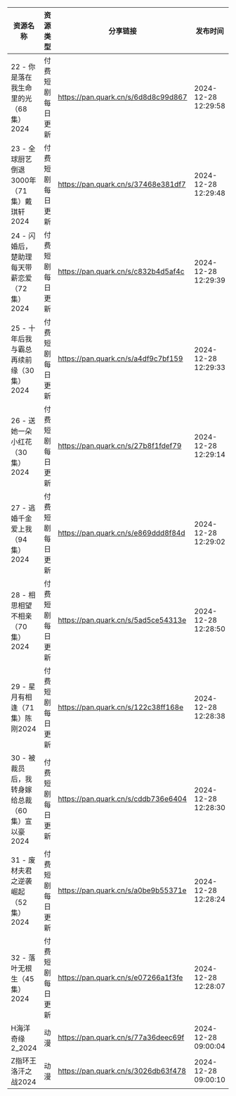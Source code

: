 | 资源名称                          | 资源类型     | 分享链接                                | 发布时间                |
| ----------------------------- | -------- | ----------------------------------- | ------------------- |
| 22 - 你是落在我生命里的光（68集）2024      | 付费短剧每日更新 | https://pan.quark.cn/s/6d8d8c99d867 | 2024-12-28 12:29:58 |
| 23 - 全球厨艺倒退3000年（71集）戴琪轩2024  | 付费短剧每日更新 | https://pan.quark.cn/s/37468e381df7 | 2024-12-28 12:29:48 |
| 24 - 闪婚后，楚助理每天带薪恋爱（72集）2024   | 付费短剧每日更新 | https://pan.quark.cn/s/c832b4d5af4c | 2024-12-28 12:29:39 |
| 25 - 十年后我与霸总再续前缘（30集）2024     | 付费短剧每日更新 | https://pan.quark.cn/s/a4df9c7bf159 | 2024-12-28 12:29:33 |
| 26 - 送她一朵小红花（30集）2024         | 付费短剧每日更新 | https://pan.quark.cn/s/27b8f1fdef79 | 2024-12-28 12:29:14 |
| 27 - 逃婚千金爱上我（94集）2024         | 付费短剧每日更新 | https://pan.quark.cn/s/e869ddd8f84d | 2024-12-28 12:29:02 |
| 28 - 相思相望不相亲（70集）2024         | 付费短剧每日更新 | https://pan.quark.cn/s/5ad5ce54313e | 2024-12-28 12:28:50 |
| 29 - 星月有相逢（71集）陈刚2024         | 付费短剧每日更新 | https://pan.quark.cn/s/122c38ff168e | 2024-12-28 12:28:38 |
| 30 - 被裁员后，我转身嫁给总裁（60集）宣以豪2024 | 付费短剧每日更新 | https://pan.quark.cn/s/cddb736e6404 | 2024-12-28 12:28:30 |
| 31 - 废材夫君之逆袭崛起（52集）2024       | 付费短剧每日更新 | https://pan.quark.cn/s/a0be9b55371e | 2024-12-28 12:28:24 |
| 32 - 落叶无根生（45集）2024           | 付费短剧每日更新 | https://pan.quark.cn/s/e07266a1f3fe | 2024-12-28 12:28:07 |
| H海洋奇缘2_2024                   | 动漫       | https://pan.quark.cn/s/77a36deec69f | 2024-12-28 09:00:04 |
| Z指环王洛汗之战2024                  | 动漫       | https://pan.quark.cn/s/3026db63f478 | 2024-12-28 09:00:10 |
